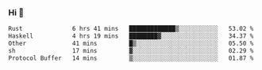 ### Hi 👋

<!--START_SECTION:waka-->

```txt
Rust              6 hrs 41 mins   █████████████▒░░░░░░░░░░░   53.02 %
Haskell           4 hrs 19 mins   ████████▓░░░░░░░░░░░░░░░░   34.37 %
Other             41 mins         █▒░░░░░░░░░░░░░░░░░░░░░░░   05.50 %
sh                17 mins         ▓░░░░░░░░░░░░░░░░░░░░░░░░   02.29 %
Protocol Buffer   14 mins         ▒░░░░░░░░░░░░░░░░░░░░░░░░   01.87 %
```

<!--END_SECTION:waka-->
